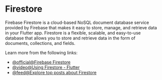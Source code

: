 # Firestore

Firebase Firestore is a cloud-based NoSQL document database service provided by Firebase that makes it easy to store, manage, and retrieve data in your Flutter app. Firestore is a flexible, scalable, and easy-to-use database that allows you to store and retrieve data in the form of documents, collections, and fields.

Learn more from the following links:

- [@official@Firebase Firestore](https://firebase.google.com/docs/firestore)
- [@video@Using Firestore - Flutter](https://www.youtube.com/watch?v=DqJ_KjFzL9I)
- [@feed@Explore top posts about Firestore](https://app.daily.dev/tags/firestore?ref=roadmapsh)
